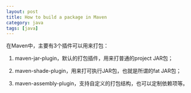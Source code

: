 ```yaml
---
layout: post
title: How to build a package in Maven
category: java
tags: [java]
---
```


在Maven中，主要有3个插件可以用来打包：

1. maven-jar-plugin，默认的打包插件，用来打普通的project JAR包；

2. maven-shade-plugin，用来打可执行JAR包，也就是所谓的fat JAR包；

3. maven-assembly-plugin，支持自定义的打包结构，也可以定制依赖项等。
